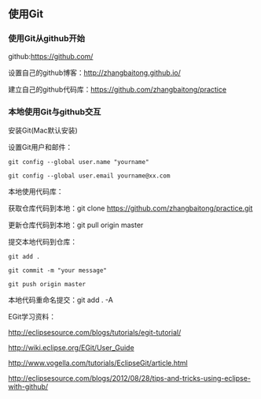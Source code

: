 ## 使用Git
 
### 使用Git从github开始
 
github:https://github.com/
 
设置自己的github博客：http://zhangbaitong.github.io/
 
建立自己的github代码库：https://github.com/zhangbaitong/practice
 
### 本地使用Git与github交互
 
安装Git(Mac默认安装)

设置Git用户和邮件：

    git config --global user.name "yourname"
    
    git config --global user.email yourname@xx.com

本地使用代码库：

获取仓库代码到本地：git clone https://github.com/zhangbaitong/practice.git
 
更新仓库代码到本地：git pull origin master
 
提交本地代码到仓库：

    git add .
    
    git commit -m "your message"
    
    git push origin master
 
本地代码重命名提交：git add . -A

EGit学习资料：

http://eclipsesource.com/blogs/tutorials/egit-tutorial/

http://wiki.eclipse.org/EGit/User_Guide

http://www.vogella.com/tutorials/EclipseGit/article.html

http://eclipsesource.com/blogs/2012/08/28/tips-and-tricks-using-eclipse-with-github/
